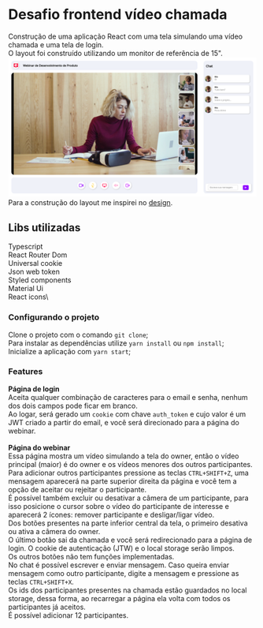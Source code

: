 # Desafio frontend vídeo chamada

Construção de uma aplicação React com uma tela simulando uma vídeo chamada e uma tela de login.\
O layout foi construído utilizando um monitor de referência de 15".\
![imagem tela video chamada](public/telaVideoChamada.png?raw=true)
Para a construção do layout me inspirei no [design](https://dribbble.com/shots/14088308/attachments/5709284?mode=media).

## Libs utilizadas

Typescript\
React Router Dom\
Universal cookie\
Json web token\
Styled components\
Material Ui\
React icons\

### Configurando o projeto

Clone o projeto com o comando `git clone`;\
Para instalar as dependências utilize `yarn install` ou `npm install`;\
Inicialize a aplicação com `yarn start`;

### Features

**Página de login**\
Aceita qualquer combinação de caracteres para o email e senha, nenhum dos dois campos pode ficar em branco.\
Ao logar, será gerado um `cookie` com chave `auth_token` e cujo valor é um JWT criado a partir do email, e você será direcionado para a página do webinar.\
\
**Página do webinar**\
Essa página mostra um vídeo simulando a tela do owner, então o vídeo principal (maior) é do owner e os vídeos menores dos outros participantes.\
Para adicionar outros participantes pressione as teclas `CTRL+SHIFT+Z`, uma mensagem aparecerá na parte superior direita da página e você tem a opção de aceitar ou rejeitar o participante.\
É possível também excluir ou desativar a câmera de um participante, para isso posicione o cursor sobre o vídeo do participante de interesse e aparecerá 2 ícones: remover participante e desligar/ligar vídeo.\
Dos botões presentes na parte inferior central da tela, o primeiro desativa ou ativa a câmera do owner.\
O último botão sai da chamada e você será redirecionado para a página de login. O cookie de autenticação (JTW) e o local storage serão limpos.\
Os outros botões não tem funções implementadas.\
No chat é possível escrever e enviar mensagem. Caso queira enviar mensagem como outro participante, digite a mensagem e pressione as teclas `CTRL+SHIFT+X`.\
Os ids dos participantes presentes na chamada estão guardados no local storage, dessa forma, ao recarregar a página ela volta com todos os participantes já aceitos.\
É possível adicionar 12 participantes.
